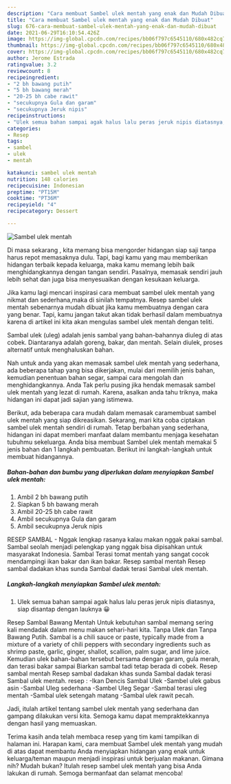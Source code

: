 ```yaml
---
description: "Cara membuat Sambel ulek mentah yang enak dan Mudah Dibuat"
title: "Cara membuat Sambel ulek mentah yang enak dan Mudah Dibuat"
slug: 676-cara-membuat-sambel-ulek-mentah-yang-enak-dan-mudah-dibuat
date: 2021-06-29T16:10:54.426Z
image: https://img-global.cpcdn.com/recipes/bb06f797c6545110/680x482cq70/sambel-ulek-mentah-foto-resep-utama.jpg
thumbnail: https://img-global.cpcdn.com/recipes/bb06f797c6545110/680x482cq70/sambel-ulek-mentah-foto-resep-utama.jpg
cover: https://img-global.cpcdn.com/recipes/bb06f797c6545110/680x482cq70/sambel-ulek-mentah-foto-resep-utama.jpg
author: Jerome Estrada
ratingvalue: 3.2
reviewcount: 8
recipeingredient:
- "2 bh bawang putih"
- "5 bh bawang merah"
- "20-25 bh cabe rawit"
- "secukupnya Gula dan garam"
- "secukupnya Jeruk nipis"
recipeinstructions:
- "Ulek semua bahan sampai agak halus lalu peras jeruk nipis diatasnya, siap disantap dengan lauknya 😀"
categories:
- Resep
tags:
- sambel
- ulek
- mentah

katakunci: sambel ulek mentah 
nutrition: 148 calories
recipecuisine: Indonesian
preptime: "PT15M"
cooktime: "PT36M"
recipeyield: "4"
recipecategory: Dessert

---
```



![Sambel ulek mentah](https://img-global.cpcdn.com/recipes/bb06f797c6545110/680x482cq70/sambel-ulek-mentah-foto-resep-utama.jpg)

Di masa  sekarang , kita memang bisa mengorder hidangan siap saji tanpa harus repot memasaknya dulu. Tapi, bagi kamu yang mau memberikan hidangan terbaik kepada keluarga, maka kamu memang lebih baik menghidangkannya dengan tangan sendiri. Pasalnya, memasak sendiri jauh lebih sehat dan juga bisa menyesuaikan dengan kesukaan keluarga.

Jika kamu lagi mencari inspirasi cara membuat sambel ulek mentah yang nikmat dan sederhana,maka di sinilah tempatnya. Resep sambel ulek mentah  sebenarnya mudah dibuat jika kamu membuatnya dengan cara yang benar. Tapi, kamu jangan takut akan tidak berhasil dalam membuatnya 
karena di artikel ini kita akan mengulas sambel ulek mentah dengan teliti.  

Sambal ulek (uleg) adalah jenis sambal yang bahan-bahannya diuleg di atas cobek. Diantaranya adalah goreng, bakar, dan mentah. Selain diulek, proses alternatif untuk menghaluskan bahan.

Nah untuk anda yang akan memasak sambel ulek mentah yang sederhana, ada beberapa tahap yang bisa dikerjakan, mulai dari memilih jenis bahan, kemudian penentuan bahan segar, sampai cara mengolah dan menghidangkannya. Anda Tak perlu pusing jika hendak memasak sambel ulek mentah yang lezat di rumah. Karena, asalkan anda  tahu triknya, maka hidangan ini dapat jadi sajian yang istimewa.

Berikut, ada beberapa cara mudah dalam memasak caramembuat sambel ulek mentah yang siap dikreasikan. Sekarang, mari kita coba ciptakan sambel ulek mentah sendiri di rumah. Tetap berbahan yang sederhana, hidangan ini dapat memberi manfaat dalam membantu menjaga kesehatan tubuhmu sekeluarga. Anda bisa membuat Sambel ulek mentah memakai 5 jenis bahan dan 1 langkah pembuatan. Berikut ini langkah-langkah untuk membuat hidangannya.

<!--inarticleads1-->

##### Bahan-bahan dan bumbu yang diperlukan dalam menyiapkan Sambel ulek mentah:

1. Ambil 2 bh bawang putih
1. Siapkan 5 bh bawang merah
1. Ambil 20-25 bh cabe rawit
1. Ambil secukupnya Gula dan garam
1. Ambil secukupnya Jeruk nipis


RESEP SAMBAL - Nggak lengkap rasanya kalau makan nggak pakai sambal. Sambal seolah menjadi pelengkap yang nggak bisa dipisahkan untuk masyarakat Indonesia. Sambal Terasi tomat mentah yang sangat cocok mendampingi ikan bakar dan ikan bakar. Resep sambal mentah Resep sambal dadakan khas sunda Sambal dadak terasi Sambal ulek mentah. 

<!--inarticleads2-->

##### Langkah-langkah menyiapkan Sambel ulek mentah:

1. Ulek semua bahan sampai agak halus lalu peras jeruk nipis diatasnya, siap disantap dengan lauknya 😀


Resep Sambal Bawang Mentah Untuk kebutuhan sambal memang sering kali mendadak dalam menu makan sehari-hari kita. Tanpa Ulek dan Tanpa Bawang Putih. Sambal is a chili sauce or paste, typically made from a mixture of a variety of chili peppers with secondary ingredients such as shrimp paste, garlic, ginger, shallot, scallion, palm sugar, and lime juice. Kemudian ulek bahan-bahan tersebut bersama dengan garam, gula merah, dan terasi bakar sampai Biarkan sambal tadi tetap berada di cobek. Resep sambal mentah Resep sambal dadakan khas sunda Sambal dadak terasi Sambal ulek mentah. resep : -Ikan Dencis Sambal Ulek -Sambel ulek gabus asin -Sambal Uleg sederhana -Sambel Uleg Segar -Sambal terasi uleg mentah -Sambal ulek setengah matang -Sambal ulek rawit pecah. 

Jadi, itulah artikel tentang  sambel ulek mentah  yang sederhana dan gampang dilakukan versi kita. Semoga kamu dapat mempraktekkannya dengan hasil yang memuaskan. 

Terima kasih anda telah membaca resep yang tim kami tampilkan di halaman ini. Harapan kami, cara membuat  Sambel ulek mentah yang mudah di atas dapat membantu Anda menyiapkan hidangan yang enak untuk keluarga/teman maupun menjadi inspirasi untuk berjualan makanan. Gimana nih? Mudah bukan? Itulah resep sambel ulek mentah yang bisa Anda lakukan di rumah. Semoga bermanfaat dan selamat mencoba!

